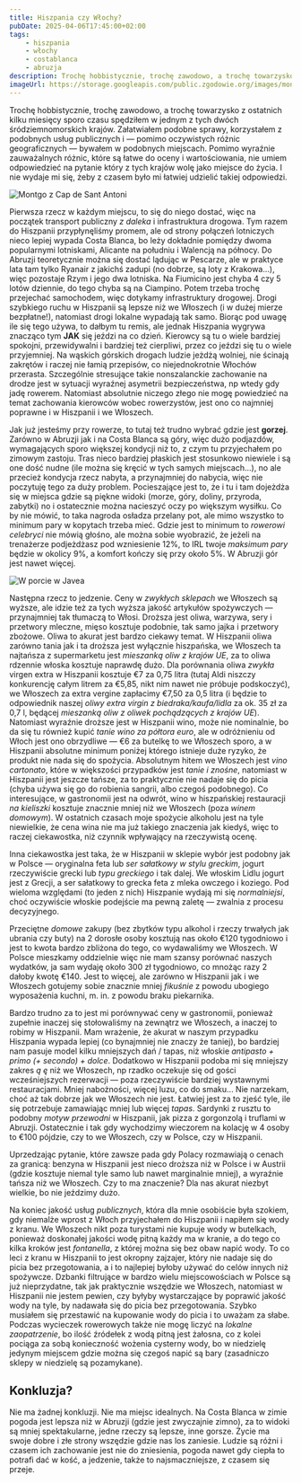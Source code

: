 ```yaml
---
title: Hiszpania czy Włochy?
pubDate: 2025-04-06T17:45:00+02:00
tags:
    - hiszpania
    - włochy
    - costablanca
    - abruzja
description: Trochę hobbistycznie, trochę zawodowo, a trochę towarzysko z ostatnich kilku miesięcy sporo czasu spędziłem w jednym z tych dwóch śródziemnomorskich krajów. Załatwiałem podobne sprawy, korzystałem z podobnych usług publicznych i &mdash; pomimo oczywistych różnic geograficznych &mdash; bywałem w podobnych miejscach. Pomimo wyraźnie zauważalnych różnic, które są łatwe do oceny i wartościowania, nie umiem odpowiedzieć na pytanie który z tych krajów wolę jako miejsce do życia. I nie wydaje mi się, żeby z czasem było mi łatwiej udzielić takiej odpowiedzi.
imageUrl: https://storage.googleapis.com/public.zgodowie.org/images/montgo-z-portu-w-javea.jpg
---
```


Trochę hobbistycznie, trochę zawodowo, a trochę towarzysko z ostatnich kilku miesięcy sporo czasu spędziłem w jednym z tych dwóch śródziemnomorskich krajów. Załatwiałem podobne sprawy, korzystałem z podobnych usług publicznych i &mdash; pomimo oczywistych różnic geograficznych &mdash; bywałem w podobnych miejscach. Pomimo wyraźnie zauważalnych różnic, które są łatwe do oceny i wartościowania, nie umiem odpowiedzieć na pytanie który z tych krajów wolę jako miejsce do życia. I nie wydaje mi się, żeby z czasem było mi łatwiej udzielić takiej odpowiedzi.

![Montgo z Cap de Sant Antoni](https://storage.googleapis.com/public.zgodowie.org/images/montgo-z-portu-w-javea.jpg 'Nasza góra Montgo, zwana Mongołem - widok z przylądka Św. Antoniego')

Pierwsza rzecz w każdym miejscu, to się do niego dostać, więc na początek transport publiczny _z daleka_ i infrastruktura drogowa. Tym razem do Hiszpanii przypłynęliśmy promem, ale od strony połączeń lotniczych nieco lepiej wypada Costa Blanca, bo leży dokładnie pomiędzy dwoma popularnymi lotniskami, Alicante na południu i Walencją na północy. Do Abruzji teoretycznie można się dostać lądując w Pescarze, ale w praktyce lata tam tylko Ryanair z jakichś zadupi (no dobrze, są loty z Krakowa...), więc pozostaje Rzym i jego dwa lotniska. Na Fiumicino jest chyba 4 czy 5 lotów dziennie, do tego chyba są na Ciampino. Potem trzeba trochę przejechać samochodem, więc dotykamy infrastruktury drogowej. Drogi szybkiego ruchu w Hiszpanii są lepsze niż we Włoszech (i w dużej mierze bezpłatne!), natomiast drogi lokalne wypadają tak samo. Biorąc pod uwagę ile się tego używa, to dałbym tu remis, ale jednak Hiszpania wygrywa znacząco tym **JAK** się jeździ na co dzień. Kierowcy są tu o wiele bardziej spokojni, przewidywalni i bardziej też cierpliwi, przez co jeździ się tu o wiele przyjemniej. Na wąskich górskich drogach ludzie jeżdżą wolniej, nie ścinają zakrętów i raczej nie łamią przepisów, co niejednokrotnie Włochów przerasta. Szczególnie stresujące takie nonszalanckie zachowanie na drodze jest w sytuacji wyraźnej asymetrii bezpieczeństwa, np wtedy gdy jadę rowerem. Natomiast absolutnie niczego złego nie mogę powiedzieć na temat zachowania kierowców wobec rowerzystów, jest ono co najmniej poprawne i w Hiszpanii i we Włoszech.

Jak już jesteśmy przy rowerze, to tutaj też trudno wybrać gdzie jest **gorzej**. Zarówno w Abruzji jak i na Costa Blanca są góry, więc dużo podjazdów, wymagających sporo większej kondycji niż to, z czym tu przyjechałem po zimowym zastoju. Tras nieco bardziej płaskich jest stosunkowo niewiele i są one dość nudne (ile można się kręcić w tych samych miejscach...), no ale przecież kondycja rzecz nabyta, a przynajmniej do nabycia, więc nie poczytuję tego za duży problem. Pocieszające jest to, że i tu i tam dojeżdża się w miejsca gdzie są piękne widoki (morze, góry, doliny, przyroda, zabytki) no i ostatecznie można nacieszyć oczy po większym wysiłku. Co by nie mówić, to taka nagroda osładza przelany pot, ale mimo wszystko to minimum pary w kopytach trzeba mieć. Gdzie jest to minimum to _rowerowi celebryci_ nie mówią głośno, ale można sobie wyobrazić, że jeżeli na trenażerze podjeżdżasz pod wzniesienie 12%, to IRL twoje _maksimum pary_ będzie w okolicy 9%, a komfort kończy się przy około 5%. W Abruzji gór jest nawet więcej.

![W porcie w Javea](https://storage.googleapis.com/public.zgodowie.org/images/laweczka-w-porcie-w-javea.jpg 'Wieczorem w porcie w Javea')

Następna rzecz to jedzenie. Ceny w _zwykłych sklepach_ we Włoszech są wyższe, ale idzie też za tych wyższa jakość artykułów spożywczych &mdash; przynajmniej tak tłumaczą to Włosi. Droższa jest oliwa, warzywa, sery i przetwory mleczne, mięso kosztuje podobnie, tak samo jajka i przetwory zbożowe. Oliwa to akurat jest bardzo ciekawy temat. W Hiszpanii oliwa zarówno tania jak i ta droższa jest wyłącznie hiszpańska, we Włoszech ta najtańsza z supermarketu jest _mieszanką oliw z krajów UE_, za to oliwa rdzennie włoska kosztuje naprawdę dużo. Dla porównania oliwa _zwykła_ virgen extra w Hiszpanii kosztuje €7 za 0,75 litra (tutaj Aldi niszczy konkurencję całym litrem za €5,85, nikt nim nawet nie próbuje podskoczyć), we Włoszech za extra vergine zapłacimy €7,50 za 0,5 litra (i będzie to odpowiednik naszej _oliwy extra virgin z biedraka/kaufa/lidla_ za ok. 35 zł za 0,7 l, będącej _mieszanką oliw z oliwek pochądzących z krajów UE_). Natomiast wyraźnie droższe jest w Hiszpanii wino, może nie nominalnie, bo da się tu również kupić _tanie wino za półtora euro_, ale w odróżnieniu od Włoch jest ono obrzydliwe &mdash; €6 za butelkę to we Włoszech sporo, a w Hiszpanii absolutne minimum poniżej którego istnieje duże ryzyko, że produkt nie nada się do spożycia. Absolutnym hitem we Włoszech jest _vino cartonato_, które w większości przypadków jest _tanie i znośne_, natomiast w Hiszpanii jest jeszcze tańsze, za to praktycznie nie nadaje się do picia (chyba używa się go do robienia sangrii, albo czegoś podobnego). Co interesujące, w gastronomii jest na odwrót, wino w hiszpańskiej restauracji _na kieliszki_ kosztuje znacznie mniej niż we Włoszech (poza _winem domowym_). W ostatnich czasach moje spożycie alkoholu jest na tyle niewielkie, że cena wina nie ma już takiego znaczenia jak kiedyś, więc to raczej ciekawostka, niż czynnik wpływający na rzeczywistą ocenę.

Inna ciekawostka jest taka, że w Hiszpanii w sklepie wybór jest podobny jak w Polsce &mdash; oryginalna feta lub _ser sałatkowy w stylu greckim_, jogurt rzeczywiście grecki lub _typu greckiego_ i tak dalej. We włoskim Lidlu jogurt jest z Grecji, a ser sałatkowy to grecka feta z mleka owczego i koziego. Pod wieloma względami (to jeden z nich) Hiszpanie wydają mi się _normalniejsi_, choć oczywiście włoskie podejście ma pewną zaletę &mdash; zwalnia z procesu decyzyjnego.

Przeciętne _domowe_ zakupy (bez zbytków typu alkohol i rzeczy trwałych jak ubrania czy buty) na 2 dorosłe osoby kosztują nas około €120 tygodniowo i jest to kwota bardzo zbliżona do tego, co wydawaliśmy we Włoszech. W Polsce mieszkamy oddzielnie więc nie mam szansy porównać naszych wydatków, ja sam wydaję około 300 zł tygodniowo, co mnożąc razy 2 dałoby kwotę €140. Jest to więcej, ale zarówno w Hiszpanii jak i we Włoszech gotujemy sobie znacznie mniej _fikuśnie_ z powodu ubogiego wyposażenia kuchni, m. in. z powodu braku piekarnika.

Bardzo trudno za to jest mi porównywać ceny w gastronomii, ponieważ zupełnie inaczej się stołowaliśmy na zewnątrz we Włoszech, a inaczej to robimy w Hiszpanii. Mam wrażenie, że akurat w naszym przypadku Hiszpania wypada lepiej (co bynajmniej nie znaczy że taniej), bo bardziej nam pasuje model kilku mniejszych dań / tapas, niż włoskie _antipasto + primo (+ secondo) + dolce_. Dodatkowo w Hiszpanii podoba mi się mniejszy zakres _ą ę_ niż we Włoszech, np rzadko oczekuje się od gości wcześniejszych rezerwacji &mdash; poza rzeczywiście bardziej wystawnymi restauracjami. Mniej nabożności, więcej luzu, co do smaku... Nie narzekam, choć aż tak dobrze jak we Włoszech nie jest. Łatwiej jest za to zjeść tyle, ile się potrzebuje zamawiając mniej lub więcej _tapas_. Sardynki z rusztu to podobny _motyw przewodni_ w Hiszpanii, jak pizza z gorgonzolą i truflami w Abruzji. Ostatecznie i tak gdy wychodzimy wieczorem na kolację w 4 osoby to €100 pójdzie, czy to we Włoszech, czy w Polsce, czy w Hiszpanii.

Uprzedzając pytanie, które zawsze pada gdy Polacy rozmawiają o cenach za granicą: benzyna w Hiszpanii jest nieco droższa niż w Polsce i w Austrii (gdzie kosztuje niemal tyle samo lub nawet marginalnie mniej), a wyraźnie tańsza niż we Włoszech. Czy to ma znaczenie? Dla nas akurat niezbyt wielkie, bo nie jeździmy dużo.

Na koniec jakość usług _publicznych_, która dla mnie osobiście była szokiem, gdy niemalże wprost z Włoch przyjechałem do Hiszpanii i napiłem się wody z kranu. We Włoszech nikt poza turystami nie kupuje wody w butelkach, ponieważ doskonałej jakości wodę pitną każdy ma w kranie, a do tego co kilka kroków jest _fontanella_, z której można się bez obaw napić wody. To co leci z kranu w Hiszpanii to jest okropny zajzajer, który nie nadaje się do picia bez przegotowania, a i to najlepiej byłoby używać do celów innych niż spożywcze. Dzbanki filtrujące w bardzo wielu miejscowościach w Polsce są już nieprzydatne, tak jak praktycznie wszędzie we Włoszech, natomiast w Hiszpanii nie jestem pewien, czy byłyby wystarczające by poprawić jakość wody na tyle, by nadawała się do picia bez przegotowania. Szybko musiałem się przestawić na kupowanie wody do picia i to uważam za słabe. Podczas wycieczek rowerowych także nie mogę liczyć na _lokalne zaopatrzenie_, bo ilość źródełek z wodą pitną jest żałosna, co z kolei pociąga za sobą konieczność wożenia cysterny wody, bo w niedzielę jedynym miejscem gdzie można się czegoś napić są bary (zasadniczo sklepy w niedzielę są pozamykane).

## Konkluzja?

Nie ma żadnej konkluzji. Nie ma miejsc idealnych. Na Costa Blanca w zimie pogoda jest lepsza niż w Abruzji (gdzie jest zwyczajnie zimno), za to widoki są mniej spektakularne, jedne rzeczy są lepsze, inne gorsze. Życie ma swoje dobre i złe strony wszędzie gdzie nas los zaniesie. Ludzie są różni i czasem ich zachowanie jest nie do zniesienia, pogoda nawet gdy ciepła to potrafi dać w kość, a jedzenie, także to najsmaczniejsze, z czasem się przeje.
